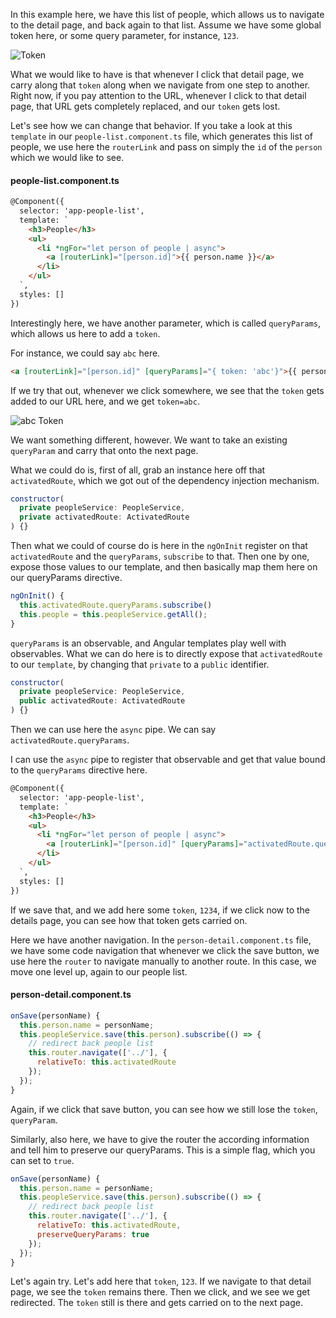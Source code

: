 In this example here, we have this list of people, which allows us to navigate to the detail page, and back again to that list. Assume we have some global token here, or some query parameter, for instance, `123`.

![Token](https://res.cloudinary.com/dg3gyk0gu/image/upload/v1543355066/transcript-images/angular-preserve-the-current-route-s-query-parameters-when-navigating-with-the-angular-router-token.png)

What we would like to have is that whenever I click that detail page, we carry along that `token` along when we navigate from one step to another. Right now, if you pay attention to the URL, whenever I click to that detail page, that URL gets completely replaced, and our `token` gets lost.

Let's see how we can change that behavior. If you take a look at this `template` in our `people-list.component.ts` file, which generates this list of people, we use here the `routerLink` and pass on simply the `id` of the `person` which we would like to see. 

#### people-list.component.ts
```html
@Component({
  selector: 'app-people-list',
  template: `
    <h3>People</h3>
    <ul>
      <li *ngFor="let person of people | async">
        <a [routerLink]="[person.id]">{{ person.name }}</a>
      </li>
    </ul>
  `,
  styles: []
})
```

Interestingly here, we have another parameter, which is called `queryParams`, which allows us here to add a `token`.

For instance, we could say `abc` here. 

```html
<a [routerLink]="[person.id]" [queryParams]="{ token: 'abc'}">{{ person.name }}</a>
```

If we try that out, whenever we click somewhere, we see that the `token` gets added to our URL here, and we get `token=abc`. 

![abc Token](https://res.cloudinary.com/dg3gyk0gu/image/upload/v1543355066/transcript-images/angular-preserve-the-current-route-s-query-parameters-when-navigating-with-the-angular-router-abc.png)

We want something different, however. We want to take an existing `queryParam` and carry that onto the next page.

What we could do is, first of all, grab an instance here off that `activatedRoute`, which we got out of the dependency injection mechanism. 

```javascript
constructor(
  private peopleService: PeopleService,
  private activatedRoute: ActivatedRoute
) {}
```

Then what we could of course do is here in the `ngOnInit` register on that `activatedRoute` and the `queryParams`, `subscribe` to that. Then one by one, expose those values to our template, and then basically map them here on our queryParams directive.

```javascript
ngOnInit() {
  this.activatedRoute.queryParams.subscribe()
  this.people = this.peopleService.getAll();
}
```

`queryParams` is an observable, and Angular templates play well with observables. What we can do here is to directly expose that `activatedRoute` to our `template`, by changing that `private` to a `public` identifier. 

```javascript
constructor(
  private peopleService: PeopleService,
  public activatedRoute: ActivatedRoute
) {}
```

Then we can use here the `async` pipe. We can say `activatedRoute.queryParams`.

I can use the `async` pipe to register that observable and get that value bound to the `queryParams` directive here. 

```html
@Component({
  selector: 'app-people-list',
  template: `
    <h3>People</h3>
    <ul>
      <li *ngFor="let person of people | async">
        <a [routerLink]="[person.id]" [queryParams]="activatedRoute.queryParams | async">{{ person.name }}</a>
      </li>
    </ul>
  `,
  styles: []
})
```

If we save that, and we add here some `token`, `1234`, if we click now to the details page, you can see how that token gets carried on.

Here we have another navigation. In the `person-detail.component.ts` file, we have some code navigation that whenever we click the save button, we use here the `router` to navigate manually to another route. In this case, we move one level up, again to our people list. 

#### person-detail.component.ts
```javascript
onSave(personName) {
  this.person.name = personName;
  this.peopleService.save(this.person).subscribe(() => {
    // redirect back people list
    this.router.navigate(['../'], {
      relativeTo: this.activatedRoute
    });
  });
}
```

Again, if we click that save button, you can see how we still lose the `token`, `queryParam`.

Similarly, also here, we have to give the router the according information and tell him to preserve our queryParams. This is a simple flag, which you can set to `true`.

```javascript
onSave(personName) {
  this.person.name = personName;
  this.peopleService.save(this.person).subscribe(() => {
    // redirect back people list
    this.router.navigate(['../'], {
      relativeTo: this.activatedRoute,
      preserveQueryParams: true
    });
  });
}
```

Let's again try. Let's add here that `token`, `123`. If we navigate to that detail page, we see the `token` remains there. Then we click, and we see we get redirected. The `token` still is there and gets carried on to the next page.
